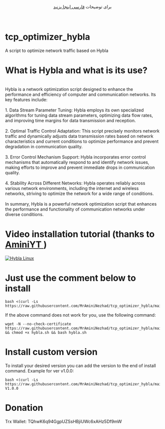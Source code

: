 <div align="center">
برای توضیحات <a href="https://github.com/MrAminiNezhad/tcp_optimizer_hybla/blob/main/README-fa.md"> فارسی اینجا بزنید </a>
</div>
<br><br>

# tcp_optimizer_hybla

A script to optimize network traffic based on Hybla

# What is Hybla and what is its use?
<br>
Hybla is a network optimization script designed to enhance the performance and efficiency of computer and communication networks. Its key features include:
<br><br>
1. Data Stream Parameter Tuning: Hybla employs its own specialized algorithms for tuning data stream parameters, optimizing data flow rates, and improving time margins for data transmission and reception.
<br><br>
2. Optimal Traffic Control Adaptation: This script precisely monitors network traffic and dynamically adjusts data transmission rates based on network characteristics and current conditions to optimize performance and prevent degradation in communication quality.
<br><br>
3. Error Control Mechanism Support: Hybla incorporates error control mechanisms that automatically respond to and identify network issues, making efforts to improve and prevent immediate drops in communication quality.
<br><br>
4. Stability Across Different Networks: Hybla operates reliably across various network environments, including the internet and wireless networks, striving to optimize the network for a wide range of conditions.
<br><br>
In summary, Hybla is a powerful network optimization script that enhances the performance and functionality of communication networks under diverse conditions.
<br>

# Video installation tutorial (thanks to <a href="https://www.youtube.com/@aminiyt1">AminiYT </a> )

[![Hybla Linux ](https://i.ibb.co/tKNjfxt/Capture.jpg)](https://www.youtube.com/watch?v=W2uEzepklR8 "Hybla Linux - Click to Watch!")

# Just use the comment below to install
```
bash <(curl -Ls https://raw.githubusercontent.com/MrAminiNezhad/tcp_optimizer_hybla/main/hybla.sh)
```
If the above command does not work for you, use the following command:
```
wget -N --no-check-certificate https://raw.githubusercontent.com/MrAminiNezhad/tcp_optimizer_hybla/main/hybla.sh && chmod +x hybla.sh && bash hybla.sh
```
# Install custom version
To install your desired version you can add the version to the end of install command. Example for ver v1.0.0:
```
bash <(curl -Ls https://raw.githubusercontent.com/MrAminiNezhad/tcp_optimizer_hybla/main/hybla.sh) V1.0.0
```

# Donation
 Trx Wallet: TQhwK6q94GgpUZSsHBjiUWc6xAHz5Df9mW
